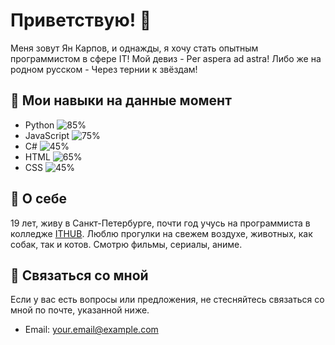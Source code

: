 # Приветствую! 👋

Меня зовут Ян Карпов, и однажды, я хочу стать опытным программистом в сфере IT!
Мой девиз - Per aspera ad astra! Либо же на родном русском - Через тернии к звёздам!

## 🔧 Мои навыки на данные момент
- Python ![85%](https://progress-bar.dev/90/)
- JavaScript ![75%](https://progress-bar.dev/75/)
- С# ![45%](https://progress-bar.dev/45/)
- HTML ![65%](https://progress-bar.dev/65/)
- CSS ![45%](https://progress-bar.dev/45/)

## 🐺 О себе

19 лет, живу в Санкт-Петербурге, почти год учусь на программиста в колледже [ITHUB](https://spb.ithub.ru/).
Люблю прогулки на свежем воздухе, животных, как собак, так и котов.
Смотрю фильмы, сериалы, аниме.

## 💬 Связаться со мной

Если у вас есть вопросы или предложения, не стесняйтесь связаться со мной по почте, указанной ниже.
- Email: [your.email@example.com](KarpovYAA23@spb.ithub.ru)


